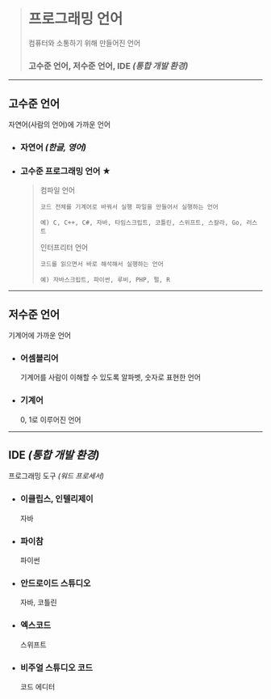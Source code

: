 ># 프로그래밍 언어
>컴퓨터와 소통하기 위해 만들어진 언어
>
>### 고수준 언어, 저수준 언어, IDE *(통합 개발 환경)*
---

## 고수준 언어
자연어(사람의 언어)에 가까운 언어

+ ### 자연어 *(한글, 영어)*

+ ### 고수준 프로그래밍 언어 ★
  >컴파일 언어
  >```
  >코드 전체를 기계어로 바꿔서 실행 파일을 만들어서 실행하는 언어
  >
  >예) C, C++, C#, 자바, 타임스크립트, 코틀린, 스위프트, 스칼라, Go, 러스트
  >```
  >
  >인터프리터 언어
  >```
  >코드를 읽으면서 바로 해석해서 실행하는 언어
  >
  >예) 자바스크립트, 파이썬, 루비, PHP, 펄, R
  >```

---

## 저수준 언어
기계어에 가까운 언어

+ ### 어셈블리어
  기계어를 사람이 이해할 수 있도록 알파벳, 숫자로 표현한 언어

+ ### 기계어
  0, 1로 이루어진 언어

---
## IDE *(통합 개발 환경)*
프로그래밍 도구 *(워드 프로세서)*

+ ### 이클립스, 인텔리제이
  자바
+ ### 파이참
  파이썬
+ ### 안드로이드 스튜디오
  자바, 코틀린
+ ### 엑스코드
  스위프트
+ ### 비주얼 스튜디오 코드
  코드 에디터

